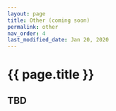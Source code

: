 ```yaml
---
layout: page
title: Other (coming soon)
permalink: other
nav_order: 4
last_modified_date: Jan 20, 2020
---
```



# {{ page.title }}

## TBD

